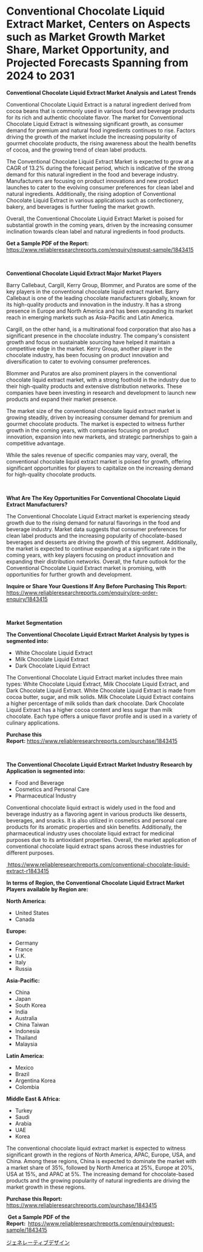 <p><h1>Conventional Chocolate Liquid Extract Market, Centers on Aspects such as Market Growth Market Share, Market Opportunity, and Projected Forecasts Spanning from 2024 to 2031</h1></p><p><strong>Conventional Chocolate Liquid Extract Market Analysis and Latest Trends</strong></p>
<p><p>Conventional Chocolate Liquid Extract is a natural ingredient derived from cocoa beans that is commonly used in various food and beverage products for its rich and authentic chocolate flavor. The market for Conventional Chocolate Liquid Extract is witnessing significant growth, as consumer demand for premium and natural food ingredients continues to rise. Factors driving the growth of the market include the increasing popularity of gourmet chocolate products, the rising awareness about the health benefits of cocoa, and the growing trend of clean label products.</p><p>The Conventional Chocolate Liquid Extract Market is expected to grow at a CAGR of 13.2% during the forecast period, which is indicative of the strong demand for this natural ingredient in the food and beverage industry. Manufacturers are focusing on product innovations and new product launches to cater to the evolving consumer preferences for clean label and natural ingredients. Additionally, the rising adoption of Conventional Chocolate Liquid Extract in various applications such as confectionery, bakery, and beverages is further fueling the market growth.</p><p>Overall, the Conventional Chocolate Liquid Extract Market is poised for substantial growth in the coming years, driven by the increasing consumer inclination towards clean label and natural ingredients in food products.</p></p>
<p><strong>Get a Sample PDF of the Report:&nbsp;</strong> <a href="https://www.reliableresearchreports.com/enquiry/request-sample/1843415">https://www.reliableresearchreports.com/enquiry/request-sample/1843415</a></p>
<p>&nbsp;</p>
<p><strong>Conventional Chocolate Liquid Extract Major Market Players</strong></p>
<p><p>Barry Callebaut, Cargill, Kerry Group, Blommer, and Puratos are some of the key players in the conventional chocolate liquid extract market. Barry Callebaut is one of the leading chocolate manufacturers globally, known for its high-quality products and innovation in the industry. It has a strong presence in Europe and North America and has been expanding its market reach in emerging markets such as Asia-Pacific and Latin America.</p><p>Cargill, on the other hand, is a multinational food corporation that also has a significant presence in the chocolate industry. The company's consistent growth and focus on sustainable sourcing have helped it maintain a competitive edge in the market. Kerry Group, another player in the chocolate industry, has been focusing on product innovation and diversification to cater to evolving consumer preferences.</p><p>Blommer and Puratos are also prominent players in the conventional chocolate liquid extract market, with a strong foothold in the industry due to their high-quality products and extensive distribution networks. These companies have been investing in research and development to launch new products and expand their market presence.</p><p>The market size of the conventional chocolate liquid extract market is growing steadily, driven by increasing consumer demand for premium and gourmet chocolate products. The market is expected to witness further growth in the coming years, with companies focusing on product innovation, expansion into new markets, and strategic partnerships to gain a competitive advantage.</p><p>While the sales revenue of specific companies may vary, overall, the conventional chocolate liquid extract market is poised for growth, offering significant opportunities for players to capitalize on the increasing demand for high-quality chocolate products.</p></p>
<p>&nbsp;</p>
<p><strong>What Are The Key Opportunities For Conventional Chocolate Liquid Extract Manufacturers?</strong></p>
<p><p>The Conventional Chocolate Liquid Extract market is experiencing steady growth due to the rising demand for natural flavorings in the food and beverage industry. Market data suggests that consumer preferences for clean label products and the increasing popularity of chocolate-based beverages and desserts are driving the growth of this segment. Additionally, the market is expected to continue expanding at a significant rate in the coming years, with key players focusing on product innovation and expanding their distribution networks. Overall, the future outlook for the Conventional Chocolate Liquid Extract market is promising, with opportunities for further growth and development.</p></p>
<p><strong>Inquire or Share Your Questions If Any Before Purchasing This Report:</strong> <a href="https://www.reliableresearchreports.com/enquiry/pre-order-enquiry/1843415">https://www.reliableresearchreports.com/enquiry/pre-order-enquiry/1843415</a></p>
<p>&nbsp;</p>
<p><strong>Market Segmentation</strong></p>
<p><strong>The Conventional Chocolate Liquid Extract Market Analysis by types is segmented into:</strong></p>
<p><ul><li>White Chocolate Liquid Extract</li><li>Milk Chocolate Liquid Extract</li><li>Dark Chocolate Liquid Extract</li></ul></p>
<p><p>The Conventional Chocolate Liquid Extract market includes three main types: White Chocolate Liquid Extract, Milk Chocolate Liquid Extract, and Dark Chocolate Liquid Extract. White Chocolate Liquid Extract is made from cocoa butter, sugar, and milk solids. Milk Chocolate Liquid Extract contains a higher percentage of milk solids than dark chocolate. Dark Chocolate Liquid Extract has a higher cocoa content and less sugar than milk chocolate. Each type offers a unique flavor profile and is used in a variety of culinary applications.</p></p>
<p><strong>Purchase this Report:&nbsp;</strong><a href="https://www.reliableresearchreports.com/purchase/1843415">https://www.reliableresearchreports.com/purchase/1843415</a></p>
<p>&nbsp;</p>
<p><strong>The Conventional Chocolate Liquid Extract Market Industry Research by Application is segmented into:</strong></p>
<p><ul><li>Food and Beverage</li><li>Cosmetics and Personal Care</li><li>Pharmaceutical Industry</li></ul></p>
<p><p>Conventional chocolate liquid extract is widely used in the food and beverage industry as a flavoring agent in various products like desserts, beverages, and snacks. It is also utilized in cosmetics and personal care products for its aromatic properties and skin benefits. Additionally, the pharmaceutical industry uses chocolate liquid extract for medicinal purposes due to its antioxidant properties. Overall, the market application of conventional chocolate liquid extract spans across these industries for different purposes.</p></p>
<p><a href="https://www.reliableresearchreports.com/conventional-chocolate-liquid-extract-r1843415">&nbsp;https://www.reliableresearchreports.com/conventional-chocolate-liquid-extract-r1843415</a></p>
<p><strong>In terms of Region, the Conventional Chocolate Liquid Extract Market Players available by Region are:</strong></p>
<p>
    <p> <strong> North America: </strong>
        <ul>
            <li>United States</li>
            <li>Canada</li>
        </ul>
        </p> 
    <p> <strong> Europe: </strong>
        <ul>
            <li>Germany</li>
            <li>France</li>
            <li>U.K.</li>
            <li>Italy</li>
            <li>Russia</li>
        </ul>
        </p> 
    <p> <strong> Asia-Pacific: </strong>
        <ul>
            <li>China</li>
            <li>Japan</li>
            <li>South Korea</li>
            <li>India</li>
            <li>Australia</li>
            <li>China Taiwan</li>
            <li>Indonesia</li>
            <li>Thailand</li>
            <li>Malaysia</li>
        </ul>
        </p> 
    <p> <strong> Latin America: </strong>
        <ul>
            <li>Mexico</li>
            <li>Brazil</li>
            <li>Argentina Korea</li>
            <li>Colombia</li>
        </ul>
        </p> 
    <p> <strong> Middle East & Africa: </strong>
        <ul>
            <li>Turkey</li>
            <li>Saudi</li>
            <li>Arabia</li>
            <li>UAE</li>
            <li>Korea</li>
        </ul>
    </p>
    </p>
<p><p>The conventional chocolate liquid extract market is expected to witness significant growth in the regions of North America, APAC, Europe, USA, and China. Among these regions, China is expected to dominate the market with a market share of 35%, followed by North America at 25%, Europe at 20%, USA at 15%, and APAC at 5%. The increasing demand for chocolate-based products and the growing popularity of natural ingredients are driving the market growth in these regions.</p></p>
<p><strong>Purchase this Report: </strong><a href="https://www.reliableresearchreports.com/purchase/1843415">https://www.reliableresearchreports.com/purchase/1843415</a></p>
<p>&nbsp;<strong>Get a Sample PDF of the Report:&nbsp;&nbsp;</strong><a href="https://www.reliableresearchreports.com/enquiry/request-sample/1843415">https://www.reliableresearchreports.com/enquiry/request-sample/1843415</a></p>
<p><strong></strong></p>
<p><p><a href="https://github.com/lily-u-genius/Market-Research-Report-List-1/blob/main/919434119780.md">ジェネレーティブデザイン</a></p></p>